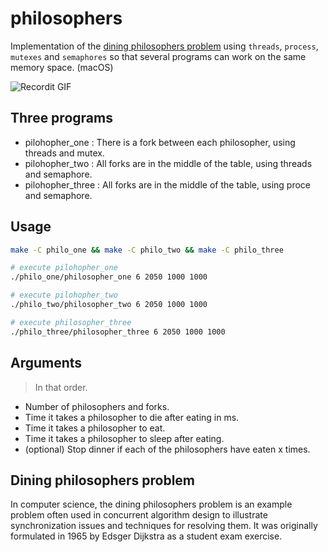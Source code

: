 # philosophers

Implementation of the [dining philosophers problem](https://en.wikipedia.org/wiki/Dining_philosophers_problem) using `threads`, `process`, `mutexes` and `semaphores` so that several programs can work on the same memory space. (macOS)

![Recordit GIF](https://i.ibb.co/zG6cfZz/philo.gif)

## Three programs

- pilohopher_one : There is a fork between each philosopher, using threads and mutex.
- pilohopher_two : All forks are in the middle of the table, using threads and semaphore.
- pilohopher_three : All forks are in the middle of the table, using proce and semaphore.

## Usage

```bash
make -C philo_one && make -C philo_two && make -C philo_three

# execute pilohopher_one
./philo_one/philosopher_one 6 2050 1000 1000

# execute pilohopher_two
./philo_two/philosopher_two 6 2050 1000 1000

# execute philosopher_three
./philo_three/philosopher_three 6 2050 1000 1000
```

## Arguments

> In that order.

- Number of philosophers and forks.
- Time it takes a philosopher to die after eating in ms.
- Time it takes a philosopher to eat.
- Time it takes a philosopher to sleep after eating.
- (optional) Stop dinner if each of the philosophers have eaten x times.

## Dining philosophers problem

In computer science, the dining philosophers problem is an example problem often used in concurrent algorithm design to illustrate synchronization issues and techniques for resolving them. It was originally formulated in 1965 by Edsger Dijkstra as a student exam exercise.